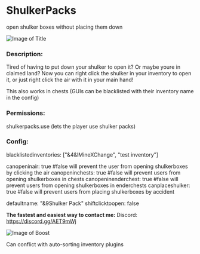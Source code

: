 # ShulkerPacks
open shulker boxes without placing them down

![Image of Title](https://imgur.com/gallery/i0CP79J)

### Description:
Tired of having to put down your shulker to open it? Or maybe youre in claimed land? Now you can right click the shulker in your inventory to open it, or just right click the air with it in your main hand!

This also works in chests (GUIs can be blacklisted with their inventory name in the config)

### Permissions:
shulkerpacks.use (lets the player use shulker packs)

### Config:
blacklistedinventories: ["&4&lMineXChange", "test inventory"]

canopeninair: true #false will prevent the user from opening shulkerboxes by clicking the air
canopeninchests: true #false will prevent users from opening shulkerboxes in chests
canopeninenderchest: true #false will prevent users from opening shulkerboxes in enderchests
canplaceshulker: true #false will prevent users from placing shulkerboxes by accident

defaultname: "&9Shulker Pack"
shiftclicktoopen: false

__The fastest and easiest way to contact me:__
Discord: https://discord.gg/AET9mWj

![Image of Boost](https://imgur.com/gallery/fx0GJ8N)

Can conflict with auto-sorting inventory plugins
